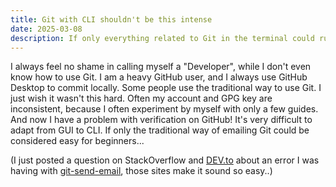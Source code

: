 ```yaml
---
title: Git with CLI shouldn't be this intense
date: 2025-03-08
description: If only everything related to Git in the terminal could run so easily...
---
```


I always feel no shame in calling myself a "Developer", while I don't even know how to use Git. I am a heavy GitHub user, and I always use GitHub Desktop to commit locally. Some people use the traditional way to use Git. I just wish it wasn't this hard. Often my account and GPG key are inconsistent, because I often experiment by myself with only a few guides. And now I have a problem with verification on GitHub! It's very difficult to adapt from GUI to CLI. If only the traditional way of emailing Git could be considered easy for beginners...

(I just posted a question on StackOverflow and [DEV.to](https://dev.to/w3teal/how-to-use-git-send-email-correctly-on-windows-what-is-the-recommended-email-to-use-i50) about an error I was having with [git-send-email](https://git-send-email.io/), those sites make it sound so easy..)